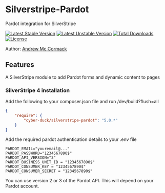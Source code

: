 # Silverstripe-Pardot
Pardot integration for SilverStripe

[![Latest Stable Version](https://poser.pugx.org/cyber-duck/silverstripe-pardot/v/stable)](https://packagist.org/packages/cyber-duck/silverstripe-pardot)
[![Latest Unstable Version](https://poser.pugx.org/cyber-duck/silverstripe-pardot/v/unstable)](https://packagist.org/packages/cyber-duck/silverstripe-pardot)
[![Total Downloads](https://poser.pugx.org/cyber-duck/silverstripe-pardot/downloads)](https://packagist.org/packages/cyber-duck/silverstripe-pardot)
[![License](https://poser.pugx.org/cyber-duck/silverstripe-pardot/license)](https://packagist.org/packages/cyber-duck/silverstripe-pardot)

Author: [Andrew Mc Cormack](https://github.com/Andrew-Mc-Cormack)

## Features

A SilverStripe module to add Pardot forms and dynamic content to pages

### SilverStripe 4 installation

Add the following to your composer.json file and run /dev/build?flush=all

```json
{  
    "require": {  
        "cyber-duck/silverstripe-pardot": "5.0.*"
    }
}
```

Add the required pardot authentication details to your .env file

```
PARDOT_EMAIL="youremail@..."
PARDOT_PASSWORD="1234567890$"
PARDOT_API_VERSION="3"
PARDOT_BUSINESS_UNIT_ID = "1234567890$"
PARDOT_CONSUMER_KEY = "1234567890$"
PARDOT_CONSUMER_SECRET = "1234567890$"
```

You can use version 2 or 3 of the Pardot API. This will depend on your Pardot account.